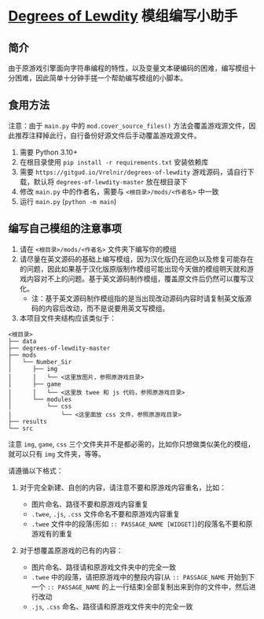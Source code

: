 # [Degrees of Lewdity][dol] 模组编写小助手

## 简介
由于原游戏引擎面向字符串编程的特性，以及变量文本硬编码的困难，编写模组十分困难，因此简单十分钟手搓一个帮助编写模组的小脚本。

## 食用方法
注意：由于 `main.py` 中的 `mod.cover_source_files()` 方法会覆盖游戏源文件，因此推荐注释掉此行，自行备份好源文件后手动覆盖游戏源文件。

1. 需要 Python 3.10+
2. 在根目录使用 `pip install -r requirements.txt` 安装依赖库
3. 需要 `https://gitgud.io/Vrelnir/degrees-of-lewdity` 游戏源码，请自行下载，默认将 `degrees-of-lewdity-master` 放在根目录下
4. 修改 `main.py` 中的作者名，需要与 `<根目录>/mods/<作者名>` 中一致
5. 运行 `main.py` (`python -m main`)

## 编写自己模组的注意事项
1. 请在 `<根目录>/mods/<作者名>` 文件夹下编写你的模组
2. 请尽量在英文源码的基础上编写模组，因为汉化版仍在润色以及修复可能存在的问题，因此如果基于汉化版原版制作模组可能出现今天做的模组明天就和游戏内容对不上的问题。基于英文源码制作模组，覆盖原文件后仍然可以覆写汉化。
   * 注：基于英文源码制作模组指的是当出现改动源码内容时请复制英文版源码的内容后改动，而不是说要用英文写模组。
3. 本项目文件夹结构应该类似于：
```text
<根目录>
├── data
├── degrees-of-lewdity-master
├── mods
│   └── Number_Sir
│      ├── img
│      │   └── <这里放图片，参照原游戏目录>
│      ├── game
│      │   └── <这里放 twee 和 js 代码，参照原游戏目录>
│      └── modules
│          └── css
│              └── <这里面放 css 文件，参照原游戏目录>
├── results
└── src
```
注意 `img`, `game`, `css` 三个文件夹并不是都必需的，比如你只想做类似美化的模组，就可以只有 `img` 文件夹，等等。

请遵循以下格式：
   1. 对于完全新建、自创的内容，请注意不要和原游戏内容重名，比如：
      * 图片命名、路径不要和原游戏内容重复
      * `.twee`, `.js`, `.css` 文件命名不要和原游戏内容重复
      * `.twee` 文件中的段落(形如 `:: PASSAGE_NAME [WIDGET]`)的段落名不要和原游戏有的重复

   2. 对于想覆盖原游戏的已有的内容：
      * 图片命名、路径请和原游戏文件夹中的完全一致
      * `.twee` 中的段落，请把原游戏中的整段内容(从 `:: PASSAGE_NAME` 开始到下一个 `:: PASSAGE_NAME` 的上一行结束)全部复制出来到你的文件中，然后进行改动
      * `.js`, `.css` 命名、路径请和原游戏文件夹中的完全一致


[dol]: https://gitgud.io/Vrelnir/degrees-of-lewdity